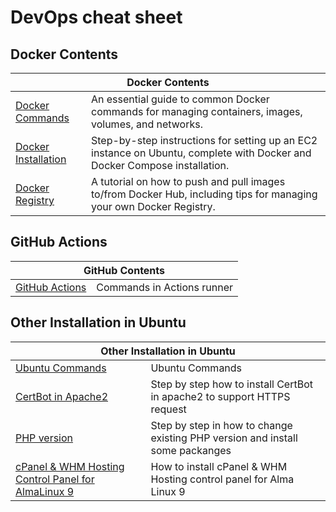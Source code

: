 # DevOps cheat sheet

<!-- Docker Contents -->
## Docker Contents

<table>
  <thead>
    <tr>
      <th colspan=2>Docker Contents</th>
    </tr>
  </thead>
  
  <tbody>
    <tr>
      <td>
        <a href="https://github.com/koykoy027/DevOps-cheat-sheet/blob/main/Docker%20-%20Commands.md">Docker Commands</a>
      </td>
      <td>An essential guide to common Docker commands for managing containers, images, volumes, and networks.</td>
    </tr>
    <tr>
      <td>
        <a href="https://github.com/koykoy027/DevOps-cheat-sheet/blob/main/Docker%20-%20Installation.md">Docker Installation</a>
      </td>
      <td>Step-by-step instructions for setting up an EC2 instance on Ubuntu, complete with Docker and Docker Compose installation.</td>
    </tr>
    <tr>
      <td>
        <a href="https://github.com/koykoy027/DevOps-cheat-sheet/blob/main/Docker%20-%20Registry.md">Docker Registry</a>
      </td>
      <td>A tutorial on how to push and pull images to/from Docker Hub, including tips for managing your own Docker Registry.</td>
    </tr>
  </tbody>
</table>

<!-- GitHub Actions -->
## GitHub Actions

<table>
  <thead>
    <tr>
      <th colspan=2>GitHub Contents</th>
    </tr>
  </thead>
  
  <tbody>
    <tr>
      <td>
        <a href="https://github.com/koykoy027/DevOps-cheat-sheet/blob/main/GitHub%20-%Actions.md">GitHub Actions</a>
      </td>
      <td>Commands in Actions runner</td>
    </tr>
    
  </tbody>
</table>

<!-- Other Installation in Ubuntu-->
## Other Installation in Ubuntu

<table>
  <thead>
    <tr>
      <th colspan=2>Other Installation in Ubuntu</th>
    </tr>
  </thead>
  
  <tbody>
    <tr>
      <td>
        <a href="https://github.com/koykoy027/DevOps-cheat-sheet/blob/main/Ubuntu%20-%20Commands.md">Ubuntu Commands</a>
      </td>
      <td>Ubuntu Commands</td>
    </tr>
    <tr>
      <td>
        <a href="https://github.com/koykoy027/DevOps-cheat-sheet/blob/main/Ubuntu%20-%20Certbot%20Apache2.md">CertBot in Apache2</a>
      </td>
      <td>Step by step how to install CertBot in apache2 to support HTTPS request</td>
    </tr>
    <tr>
      <td>
        <a href="https://github.com/koykoy027/DevOps-cheat-sheet/blob/main/Ubuntu%20-%20PHP%20version.md">PHP version</a>
      </td>
      <td>Step by step in how to change existing PHP version and install some packanges</td>
    </tr>
    <tr>
      <td>
        <a href="https://github.com/koykoy027/DevOps-cheat-sheet/blob/main/Ubuntu%20-%20cPanel%20%26%20WHM.md">cPanel & WHM Hosting Control Panel for AlmaLinux 9</a>
      </td>
      <td>How to install cPanel & WHM Hosting control panel for Alma Linux 9</td>
    </tr>
    
    
  </tbody>
</table>

